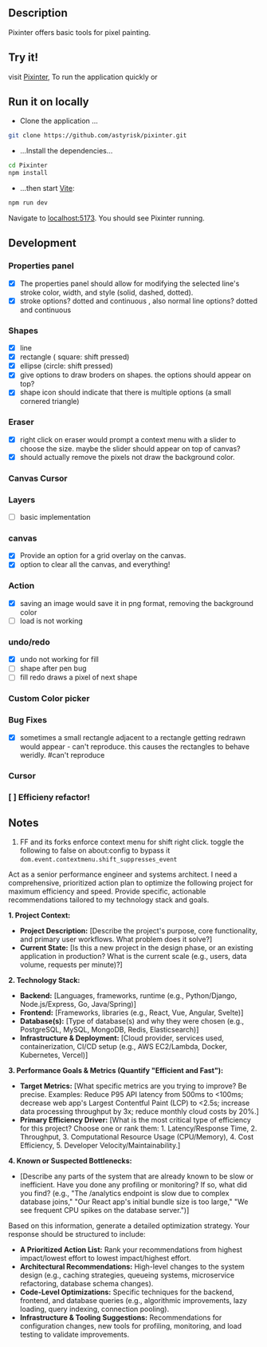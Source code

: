 ## Description
Pixinter offers basic tools for pixel painting.

## Try it!
visit [Pixinter](https://pixinter.vercel.app/), To run the application quickly or

## Run it on locally

- Clone the application ... 
```bash
git clone https://github.com/astyrisk/pixinter.git
```
- ...Install the dependencies...

```bash
cd Pixinter
npm install
```
- ...then start [Vite](https://vite.dev/):

```bash
npm run dev
```
Navigate to [localhost:5173](http://localhost:5173). You should see Pixinter running. 

## Development
### Properties panel
- [x] The properties panel should allow for modifying the selected line's stroke color, width, and style (solid, dashed, dotted).
- [x] stroke options? dotted and continuous , also normal line options? dotted and continuous
### Shapes
- [x] line
- [x] rectangle ( square: shift pressed)
- [x] ellipse (circle: shift pressed)
- [x] give options to draw broders on shapes. the options should appear on top?
- [x] shape icon should indicate that there is multiple options (a small cornered triangle)
### Eraser
- [x] right click on eraser would prompt a context menu with a slider to choose the size. maybe the slider should appear on top of canvas?
- [x] should actually remove the pixels not draw the background color.
### Canvas Cursor
### Layers
- [ ] basic implementation
### canvas
- [x] Provide an option for a grid overlay on the canvas.
- [x] option to clear all the canvas, and everything!
### Action
- [x] saving an image would save it in png format, removing the background color 
- [ ] load is not working
### undo/redo
- [x] undo not working for fill
- [ ] shape after pen bug
- [ ] fill redo draws a pixel of next shape
### Custom Color picker
### Bug Fixes
- [x] sometimes a small rectangle adjacent to a rectangle getting redrawn would appear - can't reproduce. this causes the rectangles to behave weridly. #can't reproduce

### Cursor



### [ ] Efficieny refactor!

## Notes 
1. FF and its forks enforce context menu for shift right click.  toggle the following to false on about:config to bypass it 
`dom.event.contextmenu.shift_suppresses_event`



Act as a senior performance engineer and systems architect. I need a comprehensive, prioritized action plan to optimize the following project for maximum efficiency and speed. Provide specific, actionable recommendations tailored to my technology stack and goals.

**1. Project Context:**
*   **Project Description:** [Describe the project's purpose, core functionality, and primary user workflows. What problem does it solve?]
*   **Current State:** [Is this a new project in the design phase, or an existing application in production? What is the current scale (e.g., users, data volume, requests per minute)?]

**2. Technology Stack:**
*   **Backend:** [Languages, frameworks, runtime (e.g., Python/Django, Node.js/Express, Go, Java/Spring)]
*   **Frontend:** [Frameworks, libraries (e.g., React, Vue, Angular, Svelte)]
*   **Database(s):** [Type of database(s) and why they were chosen (e.g., PostgreSQL, MySQL, MongoDB, Redis, Elasticsearch)]
*   **Infrastructure & Deployment:** [Cloud provider, services used, containerization, CI/CD setup (e.g., AWS EC2/Lambda, Docker, Kubernetes, Vercel)]

**3. Performance Goals & Metrics (Quantify "Efficient and Fast"):**
*   **Target Metrics:** [What specific metrics are you trying to improve? Be precise. Examples: Reduce P95 API latency from 500ms to <100ms; decrease web app's Largest Contentful Paint (LCP) to <2.5s; increase data processing throughput by 3x; reduce monthly cloud costs by 20%.]
*   **Primary Efficiency Driver:** [What is the most critical type of efficiency for this project? Choose one or rank them: 1. Latency/Response Time, 2. Throughput, 3. Computational Resource Usage (CPU/Memory), 4. Cost Efficiency, 5. Developer Velocity/Maintainability.]

**4. Known or Suspected Bottlenecks:**
*   [Describe any parts of the system that are already known to be slow or inefficient. Have you done any profiling or monitoring? If so, what did you find? (e.g., "The /analytics endpoint is slow due to complex database joins," "Our React app's initial bundle size is too large," "We see frequent CPU spikes on the database server.")]

Based on this information, generate a detailed optimization strategy. Your response should be structured to include:
*   **A Prioritized Action List:** Rank your recommendations from highest impact/lowest effort to lowest impact/highest effort.
*   **Architectural Recommendations:** High-level changes to the system design (e.g., caching strategies, queueing systems, microservice refactoring, database schema changes).
*   **Code-Level Optimizations:** Specific techniques for the backend, frontend, and database queries (e.g., algorithmic improvements, lazy loading, query indexing, connection pooling).
*   **Infrastructure & Tooling Suggestions:** Recommendations for configuration changes, new tools for profiling, monitoring, and load testing to validate improvements.
